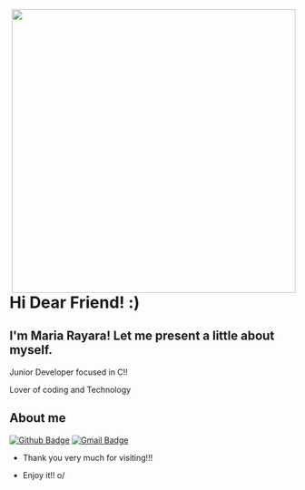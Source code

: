 <img align="right" width="500" height="500" src=" https://weheartit.com/entry/332358797">
 
# Hi Dear Friend! :)
 
## I'm Maria Rayara! Let me present a little about myself. 
 
Junior Developer focused in C!!

Lover of coding and Technology 
 
 
## About me 
[![Github Badge](https://img.shields.io/badge/-Github-000?style=flat-square&logo=Github&logoColor=white&link=link_do_seu_perfil_no_github)]( https://github.com/MaryBalieiro)
 [![Gmail Badge](https://img.shields.io/badge/-Gmail-c14438?style=flat-square&logo=Gmail&logoColor=white&link=mailto:seu_email)](mailto:mari.rayara@gmail.com)
 
-  Thank you very much for visiting!!! 
 
- Enjoy it!! o/
